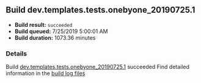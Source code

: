 ## Build dev.templates.tests.onebyone_20190725.1
- **Build result:** `succeeded`
- **Build queued:** 7/25/2019 5:00:01 AM
- **Build duration:** 1073.36 minutes
### Details
Build [dev.templates.tests.onebyone_20190725.1](https://winappstudio.visualstudio.com/web/build.aspx?pcguid=a4ef43be-68ce-4195-a619-079b4d9834c2&builduri=vstfs%3a%2f%2f%2fBuild%2fBuild%2f29927) succeeded
Find detailed information in the [build log files](https://uwpctdiags.blob.core.windows.net/buildlogs/dev.templates.tests.onebyone_20190725.1_logs.zip)
